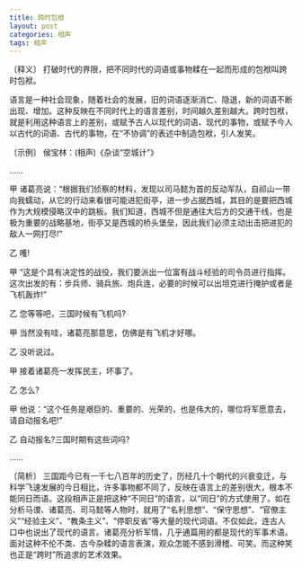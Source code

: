 ```yaml
---
title: 跨时包袱
layout: post
categories: 相声
tags: 相声
---
```


〔释义〕 打破时代的界限，把不同时代的词语或事物糅在一起而形成的包袱叫跨时包袱。

语言是一种社会现象，随着社会的发展，旧的词语逐渐消亡、隐退，新的词语不断出现、增加。这种反映在不同时代上的语言差别，时间越久差别越大。跨时包袱，就是利用这种语言上的差别，或赋予古人以现代的词语、现代的事物，或赋予今人以古代的词语、古代的事物，在“不协调”的表述中制造包袱，引人发笑。

〔示例〕 侯宝林：(相声)《杂谈“空城计”》

……

甲 诸葛亮说：“根据我们侦察的材料，发现以司马懿为首的反动军队，自祁山一带向我蠕动，从它的行动来看很可能进犯街亭，进一步占据西城，其目的是要把西城作为大规模侵略汉中的跳板。我们知道，西城不但是通往大后方的交通干线，也是极为重要的战略基地，街亭又是西城的桥头堡垒，因此我们必须主动出击把进犯的敌人一网打尽!”

乙 嚄!

甲 “这是个具有决定性的战役，我们要派出一位富有战斗经验的司令员进行指挥。这次出发的有：步兵师、骑兵旅、炮兵连，必要的时候可以出坦克进行掩护或者是飞机轰炸!”

乙 您等等吧，三国时候有飞机吗?

甲 当然没有哇，诸葛亮那意思，仿佛是有飞机才好哪。

乙 没听说过。

甲 接着诸葛亮一发挥民主，坏事了。

乙 怎么?

甲 他说：“这个任务是艰巨的、重要的、光荣的，也是伟大的，哪位将军愿意去，请自动报名吧!”

乙 自动报名?三国时期有这些词吗?

……

〔简析〕 三国距今已有一千七八百年的历史了，历经几十个朝代的兴衰变迁，与科学飞速发展的今日相比，许多事物都不同了，反映在语言上的差别很大，根本不能同日而语。这段相声正是把这种“不同日”的语言，以“同日”的方式使用了。如在分析马谡、诸葛亮、司马懿等人物时，就用了“名利思想”、“保守思想”、“官僚主义”“经验主义”、“教条主义”、“停职反省”等大量的现代词语。不仅如此，连古人口中也说出了现代的语言。诸葛亮分析军情，几乎通篇用的都是现代的军事术语。面对这种不伦不类、古今杂糅的语言表演，观众怎能不感到滑稽、可笑。而这种笑也正是“跨时”所追求的艺术效果。 